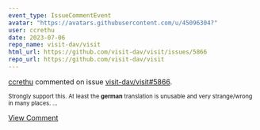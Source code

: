 ```yaml
---
event_type: IssueCommentEvent
avatar: "https://avatars.githubusercontent.com/u/45096304?"
user: ccrethu
date: 2023-07-06
repo_name: visit-dav/visit
html_url: https://github.com/visit-dav/visit/issues/5866
repo_url: https://github.com/visit-dav/visit
---
```


<a href='https://github.com/ccrethu' target='_blank'>ccrethu</a> commented on issue <a href='https://github.com/visit-dav/visit/issues/5866' target='_blank'>visit-dav/visit#5866</a>.

<small>Strongly support this. At least the **german** translation is unusable and very strange/wrong in many places. ...</small>

<a href='https://github.com/visit-dav/visit/issues/5866' target='_blank'>View Comment</a>